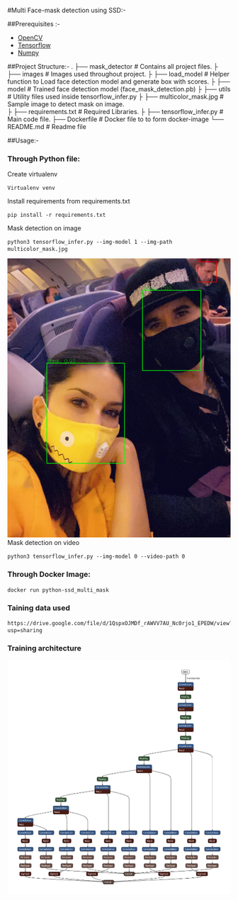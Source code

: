 #Multi Face-mask detection using SSD:-

##Prerequisites :-

* [OpenCV]()
* [Tensorflow]()
* [Numpy]()

##Project Structure:-
   .
    ├── mask_detector                 # Contains all project files.
    ├    ├── images                   # Images used throughout project.
    ├    ├── load_model               # Helper function to Load face detection model and generate box with scores.
    ├    ├── model                    # Trained face detection model (face_mask_detection.pb)
    ├    ├── utils                    # Utility files used inside tensorflow_infer.py
    ├    ├── multicolor_mask.jpg      # Sample image to detect mask on image.           
    ├    ├── requirements.txt         # Required Libraries.
    ├    ├── tensorflow_infer.py      # Main code file.
    ├── Dockerfile               # Docker file to to form docker-image
    └── README.md                # Readme file
    
    
##Usage:-

### Through Python file:

Create virtualenv
```
Virtualenv venv
``` 
Install requirements from requirements.txt
```
pip install -r requirements.txt
```
Mask detection on image
```
python3 tensorflow_infer.py --img-model 1 --img-path multicolor_mask.jpg
```
![Screenshot](mask_detector/images/mask_detected.PNG)
Mask detection on video
```
python3 tensorflow_infer.py --img-model 0 --video-path 0
```

### Through Docker Image:

```
docker run python-ssd_multi_mask
```

### Taining data used

```
https://drive.google.com/file/d/1QspxOJMDf_rAWVV7AU_Nc0rjo1_EPEDW/view?usp=sharing
```

### Training architecture

![Screenshot](mask_detector/images/architecture.jpg)
    
